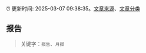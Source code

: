 :alarm_clock: 更新时间: 2025-03-07 09:38:35。[文章来源](/README.md)、[文章分类](/TAGS.md)

## 报告


> 关键字：`报告`、`月报`



